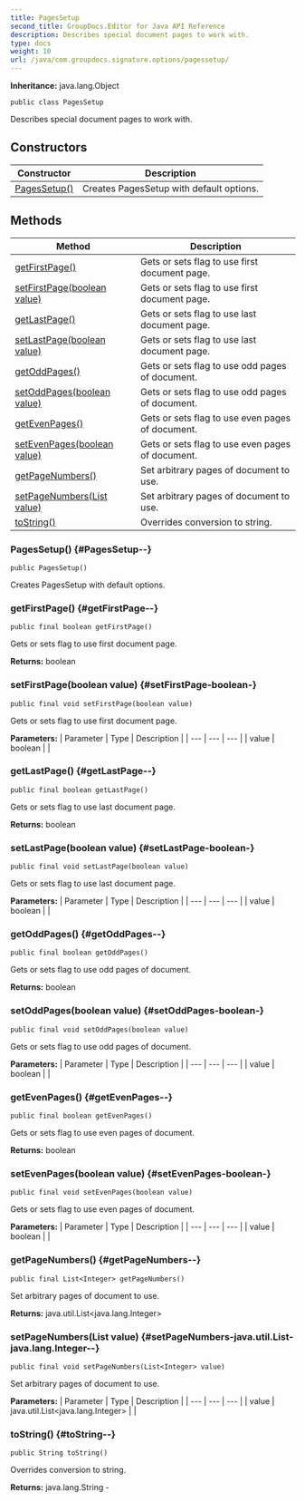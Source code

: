 ```yaml
---
title: PagesSetup
second_title: GroupDocs.Editor for Java API Reference
description: Describes special document pages to work with.
type: docs
weight: 10
url: /java/com.groupdocs.signature.options/pagessetup/
---
```

**Inheritance:**
java.lang.Object
```
public class PagesSetup
```

Describes special document pages to work with.
## Constructors

| Constructor | Description |
| --- | --- |
| [PagesSetup()](#PagesSetup--) | Creates PagesSetup with default options. |
## Methods

| Method | Description |
| --- | --- |
| [getFirstPage()](#getFirstPage--) | Gets or sets flag to use first document page. |
| [setFirstPage(boolean value)](#setFirstPage-boolean-) | Gets or sets flag to use first document page. |
| [getLastPage()](#getLastPage--) | Gets or sets flag to use last document page. |
| [setLastPage(boolean value)](#setLastPage-boolean-) | Gets or sets flag to use last document page. |
| [getOddPages()](#getOddPages--) | Gets or sets flag to use odd pages of document. |
| [setOddPages(boolean value)](#setOddPages-boolean-) | Gets or sets flag to use odd pages of document. |
| [getEvenPages()](#getEvenPages--) | Gets or sets flag to use even pages of document. |
| [setEvenPages(boolean value)](#setEvenPages-boolean-) | Gets or sets flag to use even pages of document. |
| [getPageNumbers()](#getPageNumbers--) | Set arbitrary pages of document to use. |
| [setPageNumbers(List<Integer> value)](#setPageNumbers-java.util.List-java.lang.Integer--) | Set arbitrary pages of document to use. |
| [toString()](#toString--) | Overrides conversion to string. |
### PagesSetup() {#PagesSetup--}
```
public PagesSetup()
```


Creates PagesSetup with default options.

### getFirstPage() {#getFirstPage--}
```
public final boolean getFirstPage()
```


Gets or sets flag to use first document page.

**Returns:**
boolean
### setFirstPage(boolean value) {#setFirstPage-boolean-}
```
public final void setFirstPage(boolean value)
```


Gets or sets flag to use first document page.

**Parameters:**
| Parameter | Type | Description |
| --- | --- | --- |
| value | boolean |  |

### getLastPage() {#getLastPage--}
```
public final boolean getLastPage()
```


Gets or sets flag to use last document page.

**Returns:**
boolean
### setLastPage(boolean value) {#setLastPage-boolean-}
```
public final void setLastPage(boolean value)
```


Gets or sets flag to use last document page.

**Parameters:**
| Parameter | Type | Description |
| --- | --- | --- |
| value | boolean |  |

### getOddPages() {#getOddPages--}
```
public final boolean getOddPages()
```


Gets or sets flag to use odd pages of document.

**Returns:**
boolean
### setOddPages(boolean value) {#setOddPages-boolean-}
```
public final void setOddPages(boolean value)
```


Gets or sets flag to use odd pages of document.

**Parameters:**
| Parameter | Type | Description |
| --- | --- | --- |
| value | boolean |  |

### getEvenPages() {#getEvenPages--}
```
public final boolean getEvenPages()
```


Gets or sets flag to use even pages of document.

**Returns:**
boolean
### setEvenPages(boolean value) {#setEvenPages-boolean-}
```
public final void setEvenPages(boolean value)
```


Gets or sets flag to use even pages of document.

**Parameters:**
| Parameter | Type | Description |
| --- | --- | --- |
| value | boolean |  |

### getPageNumbers() {#getPageNumbers--}
```
public final List<Integer> getPageNumbers()
```


Set arbitrary pages of document to use.

**Returns:**
java.util.List<java.lang.Integer>
### setPageNumbers(List<Integer> value) {#setPageNumbers-java.util.List-java.lang.Integer--}
```
public final void setPageNumbers(List<Integer> value)
```


Set arbitrary pages of document to use.

**Parameters:**
| Parameter | Type | Description |
| --- | --- | --- |
| value | java.util.List<java.lang.Integer> |  |

### toString() {#toString--}
```
public String toString()
```


Overrides conversion to string.

**Returns:**
java.lang.String - 

